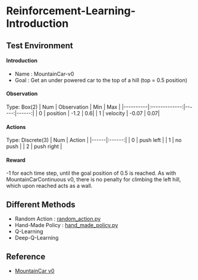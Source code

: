 # Reinforcement-Learning-Introduction

## Test Environment
#### Introduction
- Name : MountainCar-v0
- Goal : Get an under powered car to the top of a hill (top = 0.5 position)
#### Observation
Type: Box(2)
|  Num  |      Observation     | Min | Max |
|----------|:-------------:|------:|------:|
| 0 | position | -1.2 | 0.6|
| 1 |  velocity | -0.07 | 0.07|

#### Actions
Type: Discrete(3)
| Num | Action |
|------|:------:|
| 0 | push left |
| 1 | no push |
| 2 | push right |

#### Reward
-1 for each time step, until the goal position of 0.5 is reached. As with MountainCarContinuous v0, there is no penalty for climbing the left hill, which upon reached acts as a wall.

## Different Methods
- Random Action : [random_action.py](https://github.com/TzuYuOu/Reinforcement-Learning-Introduction/blob/master/random_action.py)
- Hand-Made Policy : [hand_made_policy.py](https://github.com/TzuYuOu/Reinforcement-Learning-Introduction/blob/master/hand_made_policy.py)
- Q-Learning
- Deep-Q-Learning










## Reference
- [MountainCar v0](https://github.com/openai/gym/wiki/MountainCar-v0)

